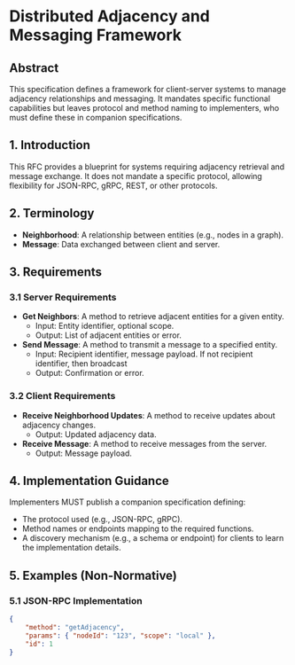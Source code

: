 # Distributed Adjacency and Messaging Framework

## Abstract

This specification defines a framework for client-server systems to manage adjacency relationships and messaging. It mandates specific functional capabilities but leaves protocol and method naming to implementers, who must define these in companion specifications.

## 1. Introduction

This RFC provides a blueprint for systems requiring adjacency retrieval and message exchange. It does not mandate a specific protocol, allowing flexibility for JSON-RPC, gRPC, REST, or other protocols.

## 2. Terminology

- **Neighborhood**: A relationship between entities (e.g., nodes in a graph).
- **Message**: Data exchanged between client and server.

## 3. Requirements

### 3.1 Server Requirements

- **Get Neighbors**: A method to retrieve adjacent entities for a given entity.
  - Input: Entity identifier, optional scope.
  - Output: List of adjacent entities or error.
- **Send Message**: A method to transmit a message to a specified entity.
  - Input: Recipient identifier, message payload. If not recipient identifier, then broadcast
  - Output: Confirmation or error.

### 3.2 Client Requirements

- **Receive Neighborhood Updates**: A method to receive updates about adjacency changes.
  - Output: Updated adjacency data.
- **Receive Message**: A method to receive messages from the server.
  - Output: Message payload.

## 4. Implementation Guidance

Implementers MUST publish a companion specification defining:

- The protocol used (e.g., JSON-RPC, gRPC).
- Method names or endpoints mapping to the required functions.
- A discovery mechanism (e.g., a schema or endpoint) for clients to learn the implementation details.

## 5. Examples (Non-Normative)

### 5.1 JSON-RPC Implementation

```json
{
	"method": "getAdjacency",
	"params": { "nodeId": "123", "scope": "local" },
	"id": 1
}
```

